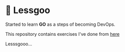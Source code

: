 # 📌 Lessgoo

Started to learn **GO** as a steps of becoming DevOps.

This repository contains exercises I've done from [here](https://golangr.com/exercises/)

Lesssgooo...
